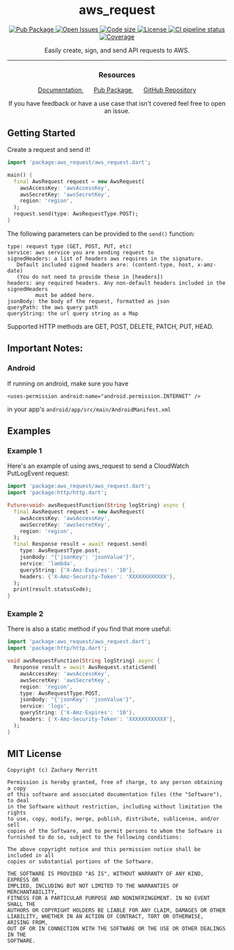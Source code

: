 <h1 align="center">
  aws_request
</h1>

<p align="center">
    <a href="https://pub.dev/packages/aws_request">
        <img alt="Pub Package" src="https://img.shields.io/pub/v/aws_request.svg?logo=dart&logoColor=00b9fc">
    </a>
    <a href="https://github.com/Zsmerritt/Flutter_AWS_Request/issues">
        <img alt="Open Issues" src="https://img.shields.io/github/issues/Zsmerritt/Flutter_AWS_Request?logo=github&logoColor=white">
    </a>
    <a href="https://github.com/Zsmerritt/Flutter_AWS_Request">
        <img alt="Code size" src="https://img.shields.io/github/languages/code-size/Zsmerritt/Flutter_AWS_Request?logo=github&logoColor=white">
    </a>
    <a href="https://github.com/Zsmerritt/Flutter_AWS_Request/blob/main/LICENSE">
        <img alt="License" src="https://img.shields.io/github/license/Zsmerritt/Flutter_AWS_Request?logo=open-source-initiative&logoColor=blue">
    </a>
    <a href="https://github.com/Zsmerritt/Flutter_AWS_Request/actions/workflows/dart.yml">
        <img alt="CI pipeline status" src="https://github.com/Zsmerritt/Flutter_AWS_Request/actions/workflows/dart.yml/badge.svg">
    </a>
    <a href="https://codecov.io/gh/Zsmerritt/Flutter_AWS_Request">
        <img alt="Coverage" src="https://codecov.io/gh/Zsmerritt/Flutter_AWS_Request/branch/main/graph/badge.svg?token=RY2QXJVTTW"/>
    </a>
</p>

<p align="center">
    Easily create, sign, and send API requests to AWS.
</p>

---

<h3 align="center">
  Resources
</h3>

<p align="center">
    <a href="https://pub.dev/documentation/aws_request/latest/aws_request/aws_request-library.html">
        Documentation
    </a>
    &nbsp;
    &nbsp;
    &nbsp;
    <a href="https://pub.dev/packages/aws_request">
        Pub Package
    </a>
    &nbsp;
    &nbsp;
    &nbsp;
    <a href="https://github.com/Zsmerritt/Flutter_AWS_Request">
        GitHub Repository
    </a>
</p>

<p align="center">
    If you have feedback or have a use case that isn't covered feel free to open an issue.
</p>

## Getting Started

Create a request and send it!

~~~dart
import 'package:aws_request/aws_request.dart';

main() {
  final AwsRequest request = new AwsRequest(
    awsAccessKey: 'awsAccessKey',
    awsSecretKey: 'awsSecretKey', 
    region: 'region',
  );
  request.send(type: AwsRequestType.POST);
}
~~~

The following parameters can be provided to the `send()` function:

~~~
type: request type (GET, POST, PUT, etc)
service: aws service you are sending request to
signedHeaders: a list of headers aws requires in the signature.
   Default included signed headers are: (content-type, host, x-amz-date)
   (You do not need to provide these in [headers])
headers: any required headers. Any non-default headers included in the signedHeaders 
         must be added here.
jsonBody: the body of the request, formatted as json
queryPath: the aws query path
queryString: the url query string as a Map
~~~

Supported HTTP methods are GET, POST, DELETE, PATCH, PUT, HEAD.

## Important Notes:

### Android

If running on android, make sure you have

`<uses-permission android:name="android.permission.INTERNET" />`

in your app's `android/app/src/main/AndroidManifest.xml`

## Examples

### Example 1

Here's an example of using aws_request to send a CloudWatch PutLogEvent request:

~~~dart
import 'package:aws_request/aws_request.dart';
import 'package:http/http.dart';

Future<void> awsRequestFunction(String logString) async {
  final AwsRequest request = new AwsRequest(
    awsAccessKey: 'awsAccessKey',
    awsSecretKey: 'awsSecretKey',
    region: 'region',
  );
  final Response result = await request.send(
    type: AwsRequestType.post,
    jsonBody: "{'jsonKey': 'jsonValue'}",
    service: 'lambda',
    queryString: {'X-Amz-Expires': '10'},
    headers: {'X-Amz-Security-Token': 'XXXXXXXXXXXX'},
  );
  print(result.statusCode);
}
~~~

### Example 2

There is also a static method if you find that more useful:

~~~dart
import 'package:aws_request/aws_request.dart';
import 'package:http/http.dart';

void awsRequestFunction(String logString) async {
  Response result = await AwsRequest.staticSend(
    awsAccessKey: 'awsAccessKey',
    awsSecretKey: 'awsSecretKey',
    region: 'region',
    type: AwsRequestType.POST,
    jsonBody: "{'jsonKey': 'jsonValue'}",
    service: 'logs',
    queryString: {'X-Amz-Expires': '10'},
    headers: {'X-Amz-Security-Token': 'XXXXXXXXXXXX'},
  );
}
~~~

## MIT License

```
Copyright (c) Zachary Merritt

Permission is hereby granted, free of charge, to any person obtaining a copy
of this software and associated documentation files (the "Software"), to deal
in the Software without restriction, including without limitation the rights
to use, copy, modify, merge, publish, distribute, sublicense, and/or sell
copies of the Software, and to permit persons to whom the Software is
furnished to do so, subject to the following conditions:

The above copyright notice and this permission notice shall be included in all
copies or substantial portions of the Software.

THE SOFTWARE IS PROVIDED "AS IS", WITHOUT WARRANTY OF ANY KIND, EXPRESS OR
IMPLIED, INCLUDING BUT NOT LIMITED TO THE WARRANTIES OF MERCHANTABILITY,
FITNESS FOR A PARTICULAR PURPOSE AND NONINFRINGEMENT. IN NO EVENT SHALL THE
AUTHORS OR COPYRIGHT HOLDERS BE LIABLE FOR ANY CLAIM, DAMAGES OR OTHER
LIABILITY, WHETHER IN AN ACTION OF CONTRACT, TORT OR OTHERWISE, ARISING FROM,
OUT OF OR IN CONNECTION WITH THE SOFTWARE OR THE USE OR OTHER DEALINGS IN THE
SOFTWARE.
```